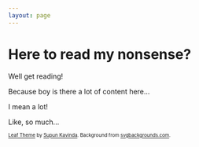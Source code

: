 ```yaml
---
layout: page
---
```


# Here to read my nonsense?

Well get reading!

Because boy is there a lot of content here...

I mean a lot!

Like, so much...

<sub><sub>
[Leaf Theme](https://github.com/SupunKavinda/jekyll-theme-leaf) by [Supun Kavinda](https://twitter.com/_SupunKavinda).
Background from [svgbackgrounds.com](https://www.svgbackgrounds.com/).
</sub></sub>
